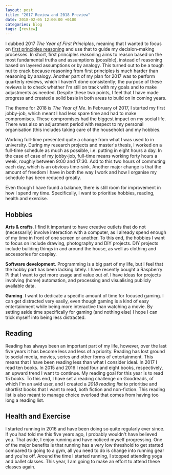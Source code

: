 ```yaml
---
layout: post
title: "2017 Review and 2018 Preview"
date: 2018-02-05 12:00:00 +0100
categories: blog
tags: [review]
---
```


I dubbed 2017 _The Year of First Principles_, meaning that I wanted to focus on [first principles reasoning](https://jamesclear.com/first-principles) and use that to guide my decision-making processes. In short, first principles reasoning aims to reason based on the most fundamental truths and assumptions (possible), instead of reasoning based on layered assumptions or by analogy. This turned out to be a tough nut to crack because reasoning from first principles is much harder than reasoning by analogy. Another part of my plan for 2017 was to perform quarterly reviews, which I haven't done consistently; the purpose of these reviews is to check whether I'm still on track with my goals and to make adjustments as needed. Despite these two points, I feel that I have made progress and created a solid basis in both areas to build on in coming years.

<!-- more -->

The theme for 2018 is _The Year of Me_. In February of 2017, I started my first jobby-job, which meant I had less spare time and had to make compromises. These compromises had the biggest impact on my social life. There was also an adjustment period with respect to my personal organisation (this includes taking care of the household) and my hobbies.

Working full-time presented quite a change from what I was used to in university. During my research projects and master's thesis, I worked on a full-time schedule as much as possible, i.e. putting in eight hours a day. In the case of case of my jobby-job, full-time means working forty hours a week, roughly between 9:00 and 17:30. Add to this two hours of commuting each day, which is an obvious time-sink. Another major change is that the amount of freedom I have in both the way I work and how I organise my schedule has been reduced greatly.

Even though I have found a balance, there is still room for improvement in how I spend my time. Specifically, I want to prioritise hobbies, reading, health and exercise.

## Hobbies

**Arts & crafts**. I find it important to have creative outlets that do not (necessarily) involve interaction with a computer, as I already spend enough of my time in front of one screen or another. To this end, the hobbies I want to focus on include drawing, photography and DIY projects. DIY projects include building things in and around the house, as well as clothing and accessories for cosplay.

**Software development**. Programming is a big part of my life, but I feel that the hobby part has been lacking lately. I have recently bought a Raspberry Pi that I want to get more usage and value out of. I have ideas for projects involving (home) automation, and processing and visualising publicly available data.

**Gaming**. I want to dedicate a specific amount of time for focused gaming. I can get distracted very easily, even though gaming is a kind of easy entertainment while being more interactive than watching a movie. By setting aside time specifically for gaming (and nothing else) I hope I can trick myself into being less distracted.

## Reading

Reading has always been an important part of my life, however, over the last five years it has become less and less of a priority. Reading has lost ground to social media, movies, series and other forms of entertainment. This means that I have been reading less than what I consider ideal. In 2017 I read ten books. In 2015 and 2016 I read four and eight books, respectively, an upward trend I want to continue. My reading goal for this year is to read 15 books. To this end, I have set a reading challenge on Goodreads, of which I'm an avid user, and I created a _2018 reading list_ to prioritise and shortlist books that I want to read, both fiction and non-fiction. This reading list is also meant to manage choice overload that comes from having too long a reading list.

## Health and Exercise

I started running in 2016 and have been doing so quite regularly ever since. If you had told me this five years ago, I probably wouldn't have believed you. That aside, I enjoy running and have noticed myself progressing. One of the major benefits is that running has a very low threshold to get started compared to going to a gym, all you need to do is change into running gear and you're off. Around the time I started running, I stopped attending yoga and ballet classes. This year, I am going to make an effort to attend these classes again.
